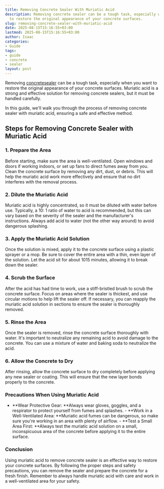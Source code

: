```yaml
---
title: Removing Concrete Sealer With Muriatic Acid
description: Removing concrete sealer can be a tough task, especially when you want
  to restore the original appearance of your concrete surfaces.
slug: removing-concrete-sealer-with-muriatic-acid
date: 2025-08-15T15:16:55+03:00
lastmod: 2025-08-15T15:16:55+03:00
author: Isaac
categories:
- Guide
tags:
- guide
- concrete
- sealer
layout: post
---
```

Removing [concrete](https://pestpolicy.com/best-concrete-driveway-cleaner/)[sealer](https://pestpolicy.com/best-penetrating-concrete-sealer/) can be a tough task, especially when you want to restore the original appearance of your concrete surfaces. Muriatic acid is a strong and effective solution for removing concrete sealers, but it must be handled carefully.

In this guide, we'll walk you through the process of removing concrete sealer with muriatic acid, ensuring a safe and effective method.

##  Steps for Removing Concrete Sealer with Muriatic Acid

###  1. Prepare the Area

Before starting, make sure the area is well-ventilated. Open windows and doors if working indoors, or set up fans to direct fumes away from you. Clean the concrete surface by removing any dirt, dust, or debris. This will help the muriatic acid work more effectively and ensure that no dirt interferes with the removal process.

###  2. Dilute the Muriatic Acid

Muriatic acid is highly concentrated, so it must be diluted with water before use. Typically, a 10: 1 ratio of water to acid is recommended, but this can vary based on the severity of the sealer and the manufacturer's instructions. Always add acid to water (not the other way around) to avoid dangerous splashing.

###  3. Apply the Muriatic Acid Solution

Once the solution is mixed, apply it to the concrete surface using a plastic sprayer or a mop. Be sure to cover the entire area with a thin, even layer of the solution. Let the acid sit for about 1015 minutes, allowing it to break down the sealer.

###  4. Scrub the Surface

After the acid has had time to work, use a stiff-bristled brush to scrub the concrete surface. Focus on areas where the sealer is thickest, and use circular motions to help lift the sealer off. If necessary, you can reapply the muriatic acid solution in sections to ensure the sealer is thoroughly removed.

###  5. Rinse the Area

Once the sealer is removed, rinse the concrete surface thoroughly with water. It's important to neutralize any remaining acid to avoid damage to the concrete. You can use a mixture of water and baking soda to neutralize the acid.

###  6. Allow the Concrete to Dry

After rinsing, allow the concrete surface to dry completely before applying any new sealer or coating. This will ensure that the new layer bonds properly to the concrete.

###  Precautions When Using Muriatic Acid

- **Wear Protective Gear: **Always wear gloves, goggles, and a respirator to protect yourself from fumes and splashes. - **Work in a Well-Ventilated Area: **Muriatic acid fumes can be dangerous, so make sure you're working in an area with plenty of airflow. - **Test a Small Area First: **Always test the muriatic acid solution on a small, inconspicuous area of the concrete before applying it to the entire surface.

###  Conclusion

Using muriatic acid to remove concrete sealer is an effective way to restore your concrete surfaces. By following the proper steps and safety precautions, you can remove the sealer and prepare the concrete for a fresh finish. Remember to always handle muriatic acid with care and work in a well-ventilated area for your safety.
